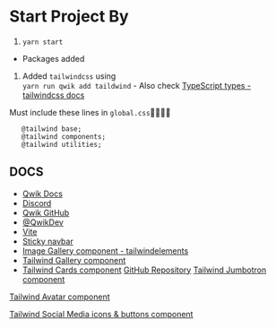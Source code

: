 # Start Project By

1. ``` yarn start ```

- Packages added
  
1. Added `tailwindcss` using  
``` yarn run qwik add taildwind ``` - Also check [TypeScript types -tailwindcss docs](https://tailwindcss.com/docs/configuration#type-script-types)

 Must include these lines in `global.css`🐱‍🏍🐱‍👤

```//include in  global.css
   @tailwind base;
   @tailwind components;
   @tailwind utilities;

```

## DOCS

- [Qwik Docs](https://qwik.builder.io/)
- [Discord](https://qwik.builder.io/chat)
- [Qwik GitHub](https://github.com/BuilderIO/qwik)
- [@QwikDev](https://twitter.com/QwikDev)
- [Vite](https://vitejs.dev/)
- [Sticky navbar](https://flowbite.com/docs/components/navbar/#sticky-navbar)
- [Image Gallery component - tailwindelements](https://tailwind-elements.com/docs/standard/components/gallery/)
- [Tailwind Gallery component](https://tailwind-elements.com/docs/standard/components/gallery/)
- [Tailwind Cards component](https://tailwind-elements.com/docs/standard/components/cards/)
[GitHub Repository](https://github.com/omarashzeinhom/portfolio-typescript-qwik-and-scss)
[Tailwind Jumbotron component](https://tailwind-elements.com/docs/standard/components/jumbotron/)

[Tailwind Avatar component](https://tailwind-elements.com/docs/standard/components/avatar/)

[Tailwind Social Media icons & buttons component](https://tailwind-elements.com/docs/standard/components/social-buttons/)
